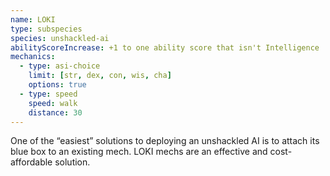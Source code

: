 ```yaml
---
name: LOKI
type: subspecies
species: unshackled-ai
abilityScoreIncrease: +1 to one ability score that isn't Intelligence
mechanics:
  - type: asi-choice
    limit: [str, dex, con, wis, cha]
    options: true
  - type: speed
    speed: walk
    distance: 30
---
```

One of the “easiest” solutions to deploying an unshackled AI is to attach its blue box to an existing mech. LOKI mechs are an effective and cost-affordable solution.
